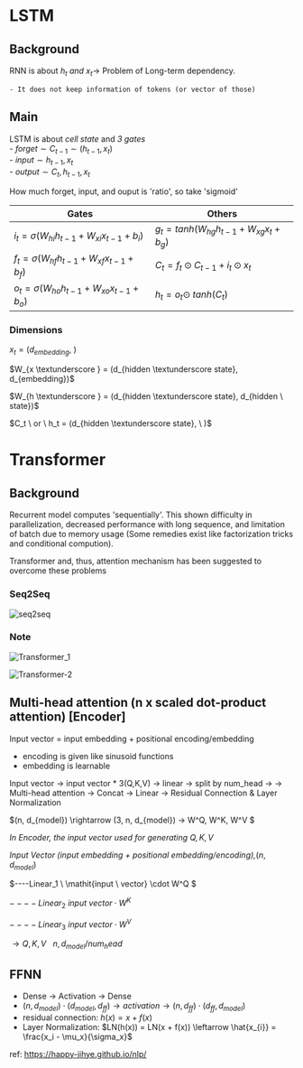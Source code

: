 # LSTM
## Background
RNN is about $h_t \ and \ x_t \rightarrow$ Problem of Long-term dependency.

    - It does not keep information of tokens (or vector of those)

## Main
LSTM is about $\mathit{cell \ state}$ and $\mathit{3 \ gates}$  
    - $\mathit{forget} \sim C_{t-1} \sim (h_{t-1}, x_t)$  
    - $\mathit{input} \sim h_{t-1}, x_t$  
    - $\mathit{output} \sim C_t, h_{t-1}, x_t$  

How much forget, input, and ouput is 'ratio', so take 'sigmoid'

|   Gates  |  Others  |
|--------------|--------------|
|$i_t = \sigma (W_{hi}h_{t-1} + W_{xi} x_{t-1} + b_i)$ | $g_t=\mathit{tanh} (W_{hg}h_{t-1} + W_{xg} x_t + b_g)$ |
|$f_t = \sigma (W_{hf}h_{t-1} + W_{xf} x_{t-1} + b_f)$ | $C_t = f_t \odot C_{t-1} + i_t \odot x_t$ |
|$o_t = \sigma (W_{ho}h_{t-1} + W_{xo} x_{t-1} + b_o)$ | $h_t = o_t \odot \ tanh(C_t)$ |

### Dimensions

$x_t = (d_{embedding}, \ )$

$W_{x \textunderscore } = (d_{hidden \textunderscore state}, d_{embedding})$

$W_{h \textunderscore } = (d_{hidden \textunderscore state}, d_{hidden \ state})$

$C_t \ or \ h_t = (d_{hidden \textunderscore state}, \ )$


# Transformer

## Background
Recurrent model computes 'sequentially'. This shown difficulty in parallelization, decreased performance with long sequence, and limitation of batch due to memory usage (Some remedies exist like factorization tricks and conditional compution).

Transformer and, thus, attention mechanism has been suggested to overcome these problems

### Seq2Seq
![seq2seq](https://user-images.githubusercontent.com/88100984/227757491-94779534-447e-40bf-aa64-c332c675d398.jpg)

### Note
![Transformer_1](https://user-images.githubusercontent.com/88100984/227757504-f1743c32-049b-4377-becf-a6c062bfa41c.JPG)

![Transformer-2](https://user-images.githubusercontent.com/88100984/228073192-8fde7f83-3f0c-4b59-80c9-3e9c7421b3ad.jpg)


## Multi-head attention (n x scaled dot-product attention) [Encoder]

Input vector = input embedding + positional encoding/embedding
* encoding is given like sinusoid functions
* embedding is learnable 

Input vector -> input vector * 3(Q,K,V) -> linear -> split by num_head -> 
  -> Multi-head attention -> Concat -> Linear -> Residual Connection & Layer Normalization

$(n, d_{model}) \rightarrow (3, n, d_{model}) -> W^Q, W^K, W^V $

$\mathit{In \ Encoder, \ the \ input \ vector \ used \ for \ generating \ Q, K, V}$

$\mathit{Input \ Vector \ (input \ embedding \ + \ positional \ embedding/encoding), } (n, d_{model})$

$----Linear_1 \ \mathit{input \ vector} \cdot W^Q $

$----Linear_2 \ \mathit{input \ vector} \cdot W^K$

$----Linear_3 \ \mathit{input \ vector} \cdot W^V$

$\rightarrow Q, K, V \ \ \ {n, d_{model}/num_head}$




## FFNN
- Dense -> Activation -> Dense 
- $(n, d_{model}) \cdot (d_{model}, d_{ff}) \rightarrow \mathit{activation} \rightarrow (n, d_{ff}) \cdot (d_{ff}, d_{model})$
- residual connection: $h(x) = x + f(x)$ 
- Layer Normalization: $LN(h(x)) = LN(x + f(x)) \leftarrow \hat{x_{i}} = \frac{x_i - \mu_x}{\sigma_x}$  

ref: https://happy-jihye.github.io/nlp/



